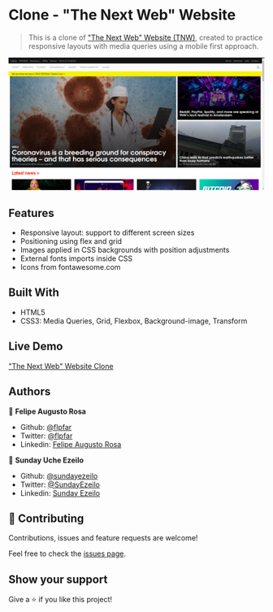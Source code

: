 # Clone - "The Next Web" Website

> This is a clone of ["The Next Web" Website (TNW)](https://thenextweb.com/), created to practice responsive layouts with media queries using a mobile first approach.

![screenshot](images/screenshot.png)

## Features

- Responsive layout: support to different screen sizes
- Positioning using flex and grid
- Images applied in CSS backgrounds with position adjustments
- External fonts imports inside CSS
- Icons from fontawesome.com

## Built With

- HTML5
- CSS3: Media Queries, Grid, Flexbox, Background-image, Transform

## Live Demo

["The Next Web" Website Clone](https://ezeilo-su.github.io/the-next-web-clone/)

## Authors

👤 **Felipe Augusto Rosa**

- Github: [@flpfar](https://github.com/flpfar)
- Twitter: [@flpfar](https://twitter.com/flpfar)
- Linkedin: [Felipe Augusto Rosa](https://www.linkedin.com/in/felipe-augusto-rosa-7b96a4b1)

👤 **Sunday Uche Ezeilo**

- Github: [@sundayezeilo](https://github.com/ezeilo-su)
- Twitter: [@SundayEzeilo](https://twitter.com/SundayEzeilo)
- Linkedin: [Sunday Ezeilo](https://www.linkedin.com/in/sunday-ezeilo-a6a67664/)

## 🤝 Contributing

Contributions, issues and feature requests are welcome!

Feel free to check the [issues page](issues/).

## Show your support

Give a ⭐️ if you like this project!
